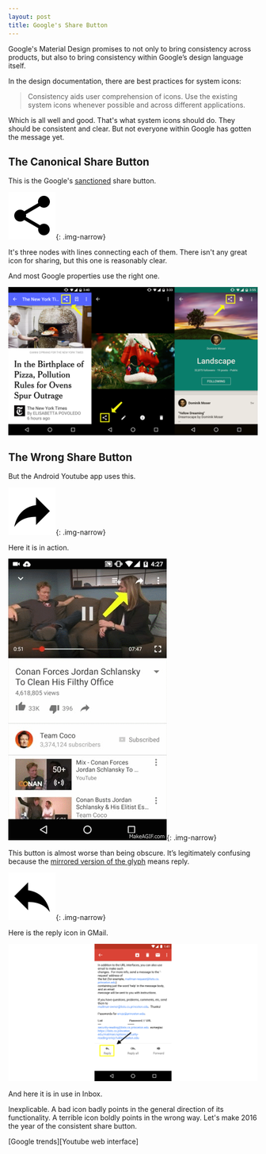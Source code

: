 ```yaml
---
layout: post
title: Google's Share Button
---
```


Google's Material Design promises to not only to bring consistency across products, but also to bring consistency within Google’s design language itself.

In the design documentation, there are best practices for system icons:

> Consistency aids user comprehension of icons. Use the existing system icons whenever possible and across different applications.

Which is all well and good. That's what system icons should do. They should be consistent and clear. But not everyone within Google has gotten the message yet.

## The Canonical Share Button

This is the Google's [sanctioned][sanctioned] share button.

![Canonical Share Button](/assets/2015/01/ic_share_black_24dp.png){: .img-narrow}

It's three nodes with lines connecting each of them. There isn't any great icon for sharing, but this one is reasonably clear.

And most Google properties use the right one.

![share-buttons-irl.png](/assets/2015/01/share-buttons-irl.png)

[sanctioned]: https://design.google.com/icons/#ic_share

## The Wrong Share Button

But the Android Youtube app uses this.

![Wrong Share Button](/assets/2015/01/ic_reply_black_24dp_flipped.png){: .img-narrow}

Here it is in action.

![Youtube Share Button](/assets/2015/01/loop.gif){: .img-narrow}

This button is almost worse than being obscure. It’s legitimately confusing because the [mirrored version of the glyph][reply] means reply.

![share-buttons-irl.png](/assets/2015/01/ic_reply_black_24dp.png){: .img-narrow}


[reply]: https://design.google.com/icons/#ic_reply

Here is the reply icon in GMail.

![GMail Screenshot.png](/assets/2015/01/gmail-screenshot.png)

And here it is in use in Inbox.

Inexplicable. A bad icon badly points in the general direction of its functionality. A terrible icon boldly points in the wrong way. Let's make 2016 the year of the consistent share button.


[Google trends][Youtube web interface]
